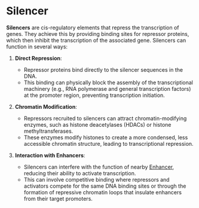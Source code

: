 # Silencer

**Silencers** are cis-regulatory elements that repress the transcription of genes. They achieve this by providing binding sites for repressor proteins, which then inhibit the transcription of the associated gene. Silencers can function in several ways:

1. **Direct Repression**:
    
    - Repressor proteins bind directly to the silencer sequences in the DNA.
    - This binding can physically block the assembly of the transcriptional machinery (e.g., RNA polymerase and general transcription factors) at the promoter region, preventing transcription initiation.
2. **Chromatin Modification**:
    
    - Repressors recruited to silencers can attract chromatin-modifying enzymes, such as histone deacetylases (HDACs) or histone methyltransferases.
    - These enzymes modify histones to create a more condensed, less accessible chromatin structure, leading to transcriptional repression.
3. **Interaction with Enhancers**:
    
    - Silencers can interfere with the function of nearby [Enhancer](Enhancer.md), reducing their ability to activate transcription.
    - This can involve competitive binding where repressors and activators compete for the same DNA binding sites or through the formation of repressive chromatin loops that insulate enhancers from their target promoters.